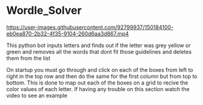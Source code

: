 # Wordle_Solver



https://user-images.githubusercontent.com/92799937/150184100-eb0ea870-2b32-4f35-9104-260d6aa3d867.mp4



This python bot inputs letters and finds out if the letter was grey yellow or green and removes all the words that dont fit those guidelines and deletes them from the list

On startup you must go through and click on each of the boxes from left to right in the top row and then do the same for the first column but from top to bottom. This is done to map out each of the boxes on a grid to recive the color values of each letter. If having any trouble on this section watch the video to see an example
